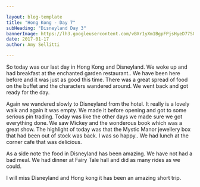 ```yaml
---

layout: blog-template
title: "Hong Kong - Day 7"
subHeading: "Disneyland Day 3"
bannerImage: https://lh3.googleusercontent.com/vBXr1yXm1BgpFPjsHyeD77SOvDXKCfzHnc4ZI6OBKR23vHBtr7vyq-2KgS9cNjv8z3LwkgZ7N92L270-txLVTxk0YCzuZPtRxrBqUHbisFiYZ1H4ZrSmDBhDzKV1gi5fdG8MZCqYhA=w2400
date: 2017-01-17
author: Amy Sellitti

---
```

So today was our last day in Hong Kong and Disneyland. We woke up and had breakfast at the enchanted garden restaurant.. We have been here before and it was just as good this time. There was a great spread of food on the buffet and the characters wandered around. We went back and got ready for the day.

Again we wandered slowly to Disneyland from the hotel. It really is a lovely walk and again it was empty. We made it before opening and got to some serious pin trading. Today was like the other days we made sure we got everything done. We saw Mickey and the wonderous book which was a great show. The highlight of today was that the Mystic Manor jewellery box that had been out of stock was back. I was so happy.. We had lunch at the corner cafe that was delicious. 

As a side note the food in Disneyland has been amazing. We have not had a bad meal. We had dinner at Fairy Tale hall and did as many rides as we could. 

I will miss Disneyland and Hong kong it has been an amazing short trip.